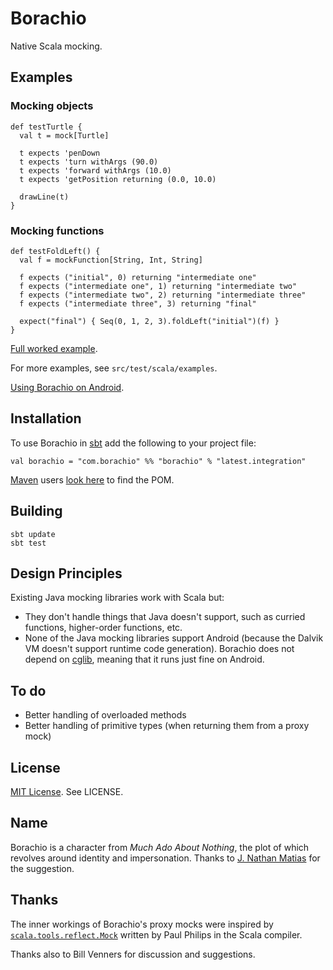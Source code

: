 # Borachio

Native Scala mocking.

## Examples

### Mocking objects

    def testTurtle {
      val t = mock[Turtle]

      t expects 'penDown
      t expects 'turn withArgs (90.0)
      t expects 'forward withArgs (10.0)
      t expects 'getPosition returning (0.0, 10.0)
  
      drawLine(t)
    }
    
### Mocking functions

    def testFoldLeft() {
      val f = mockFunction[String, Int, String]

      f expects ("initial", 0) returning "intermediate one"
      f expects ("intermediate one", 1) returning "intermediate two"
      f expects ("intermediate two", 2) returning "intermediate three"
      f expects ("intermediate three", 3) returning "final"

      expect("final") { Seq(0, 1, 2, 3).foldLeft("initial")(f) }
    }

[Full worked example](http://www.paulbutcher.com/2011/02/mocking-in-scala-with-borachio-step-by-step/).

For more examples, see `src/test/scala/examples`.

[Using Borachio on Android](http://www.paulbutcher.com/2011/03/mock-objects-on-android-with-borachio-part-1/).

## Installation

To use Borachio in [sbt](http://code.google.com/p/simple-build-tool/) add the following to your project file:

    val borachio = "com.borachio" %% "borachio" % "latest.integration"
    
[Maven](http://maven.apache.org/) users [look here](http://scala-tools.org/repo-releases/com/borachio/) to find the POM.

## Building

    sbt update
    sbt test

## Design Principles

Existing Java mocking libraries work with Scala but:

* They don't handle things that Java doesn't support, such as curried functions, higher-order functions, etc.
* None of the Java mocking libraries support Android (because the Dalvik VM doesn't support runtime code generation). Borachio does not depend on [cglib](http://cglib.sourceforge.net/), meaning that it runs just fine on Android.

## To do

* Better handling of overloaded methods
* Better handling of primitive types (when returning them from a proxy mock)

## License

[MIT License](http://www.opensource.org/licenses/mit-license.php). See LICENSE.

## Name

Borachio is a character from _Much Ado About Nothing_, the plot of which revolves around identity and impersonation. Thanks to [J. Nathan Matias](http://www.natematias.com/) for the suggestion.

## Thanks

The inner workings of Borachio's proxy mocks were inspired by [`scala.tools.reflect.Mock`](http://lampsvn.epfl.ch/svn-repos/scala/scala/trunk/src/compiler/scala/tools/reflect/Mock.scala) written by Paul Philips in the Scala compiler.

Thanks also to Bill Venners for discussion and suggestions.
